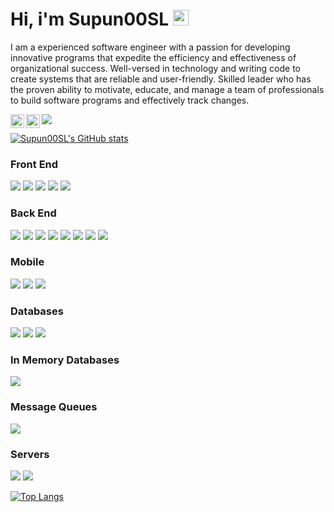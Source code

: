 # Hi, i'm Supun00SL <img src="https://media.giphy.com/media/hvRJCLFzcasrR4ia7z/giphy.gif" width="25px">

<link href="https://languages.abranhe.com/logos.css" rel="stylesheet">

<p>
	I am a experienced software engineer with a passion for developing innovative programs that expedite the efficiency and effectiveness of organizational success. Well-versed 
in technology and writing code to create systems that are reliable and user-friendly. Skilled leader who has the proven ability to motivate, educate, and manage a team of 
professionals to build software programs and effectively track changes.
</p>

<a href="https://twitter.com/Supun00SL">
  <img align="left" alt="Supun00SL's | Twitter" width="22px" src="https://raw.githubusercontent.com/peterthehan/peterthehan/master/assets/twitter.svg" />
</a>
<a href="https://www.linkedin.com/in/supun00sl/">
  <img align="left" alt="Supun00SL's LinkedIN" width="22px" src="https://raw.githubusercontent.com/peterthehan/peterthehan/master/assets/linkedin.svg" />
</a>

![](https://komarev.com/ghpvc/?username=Supun00SL&color=red)

[![Supun00SL's GitHub stats](https://github-readme-stats.vercel.app/api?username=Supun00SL&count_private=true&show_icons=true&theme=radical)](https://github.com/Supun00SL/github-readme-stats)

### Front End
![](https://img.shields.io/badge/-ReactJs-61DAFB?logo=react&logoColor=white&style=plastic)
![](https://img.shields.io/badge/-Angular-DD0031?logo=angular&logoColor=white&style=plastic)
![](https://img.shields.io/badge/-ReactSaga-999999?logo=redux-saga&logoColor=white&style=plastic)
![](https://img.shields.io/badge/-Redux-764ABC?logo=redux&logoColor=white&style=plastic)
![](https://img.shields.io/badge/-PHP-777BB4?logo=php&logoColor=white&style=plastic)

### Back End
![](https://img.shields.io/badge/-Java-007396?logo=java&logoColor=white&style=plastic)
![](https://img.shields.io/badge/-C%20Sharp-239120?logo=c-sharp&logoColor=white&style=plastic)
![](https://img.shields.io/badge/-Spring-6DB33F?logo=spring&logoColor=white&style=plastic)
![](https://img.shields.io/badge/-Spring%20Boot-6DB33F?logo=spring-boot&logoColor=white&style=plastic)
![](https://img.shields.io/badge/-Hibernate-59666C?logo=hibernate&logoColor=white&style=plastic)
![](https://img.shields.io/badge/-Node.js-339933?logo=node.js&logoColor=white&style=plastic)
![](https://img.shields.io/badge/-JavaScript-F7DF1E?logo=javascript&logoColor=white&style=plastic)
![](https://img.shields.io/badge/-TypeScript-3178C6?logo=typescript&logoColor=white&style=plastic)

### Mobile
![](https://img.shields.io/badge/-ReactNative-61DAFB?logo=react&logoColor=white&style=plastic)
![](https://img.shields.io/badge/-Android-3DDC84?logo=android&logoColor=white&style=plastic)
![](https://img.shields.io/badge/-Ionic-3880FF?logo=ionic&logoColor=white&style=plastic)

### Databases
![](https://img.shields.io/badge/-MySQL-4479A1?logo=mysql&logoColor=white&style=plastic)
![](https://img.shields.io/badge/-MongoDB-47A248?logo=mongodb&logoColor=white&style=plastic)
![](https://img.shields.io/badge/-Microsoft%20SQL-CC2927?logo=microsoft-sql-server&logoColor=white&style=plastic)

### In Memory Databases
![](https://img.shields.io/badge/-Redis-DC382D?logo=redis&logoColor=white&style=plastic)

### Message Queues
![](https://img.shields.io/badge/-RabbitMQ-FF6600?logo=rabbitmq&logoColor=white&style=plastic)

### Servers
![](https://img.shields.io/badge/-NGINX-009639?logo=nginx&logoColor=white&style=plastic)
![](https://img.shields.io/badge/-AWS-232F3E?logo=amazon-aws&logoColor=white&style=plastic)

[![Top Langs](https://github-readme-stats.vercel.app/api/top-langs/?username=Supun00SL&theme=radical&langs_count=8)](https://github.com/Supun00SL/github-readme-stats)

